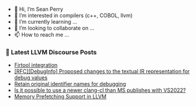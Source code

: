 - 👋 Hi, I’m Sean Perry
- 👀 I’m interested in compilers (c++, COBOL, llvm)
- 🌱 I’m currently learning ...
- 💞️ I’m looking to collaborate on ...
- 📫 How to reach me ...

<!---
s66perry/s66perry is a ✨ special ✨ repository because its `README.md` (this file) appears on your GitHub profile.
You can click the Preview link to take a look at your changes.
--->
### 📕 Latest LLVM Discourse Posts

<!-- DISCOURSE-LLVM:START -->
- [Firtool integration](https://discourse.llvm.org/t/firtool-integration/76362#post_3)
- [[RFC][DebugInfo] Proposed changes to the textual IR representation for debug values](https://discourse.llvm.org/t/rfc-debuginfo-proposed-changes-to-the-textual-ir-representation-for-debug-values/73491#post_4)
- [Retain original identifier names for debugging](https://discourse.llvm.org/t/retain-original-identifier-names-for-debugging/76417#post_12)
- [Is it possible to use a newer clang-cl than MS publishes with VS2022?](https://discourse.llvm.org/t/is-it-possible-to-use-a-newer-clang-cl-than-ms-publishes-with-vs2022/76481#post_5)
- [Memory Prefetching Support in LLVM](https://discourse.llvm.org/t/memory-prefetching-support-in-llvm/74078#post_8)
<!-- DISCOURSE-LLVM:END -->
